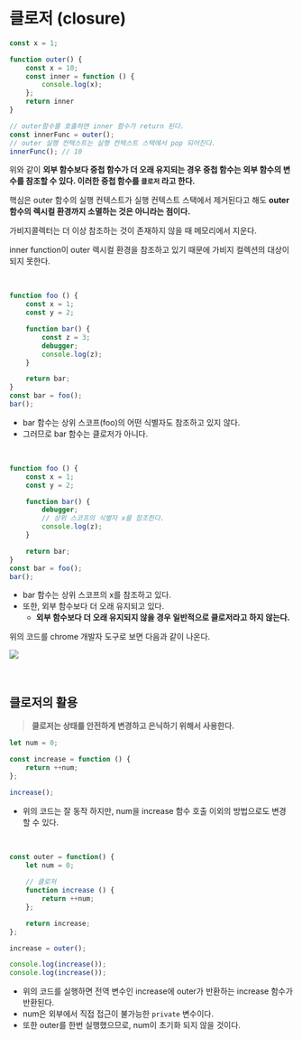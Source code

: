 # 클로저 (closure)

```javascript
const x = 1;

function outer() {
    const x = 10;
    const inner = function () {
        console.log(x);
    };
    return inner
}

// outer함수를 호출하면 inner 함수가 return 된다.
const innerFunc = outer();
// outer 실행 컨텍스트는 실행 컨텍스트 스택에서 pop 되어진다.
innerFunc(); // 10
```

위와 같이 **외부 함수보다 중첩 함수가 더 오래 유지되는 경우 중첩 함수는 외부 함수의 변수를 참조할 수 있다. 이러한 중첩 함수를 `클로저` 라고 한다.**

핵심은 outer 함수의 실행 컨텍스트가 실행 컨텍스트 스택에서 제거된다고 해도 **outer 함수의 렉시컬 환경까지 소멸하는 것은 아니라는 점이다.**

가비지콜렉터는 더 이상 참조하는 것이 존재하지 않을 때 메모리에서 지운다.

inner function이 outer 렉시컬 환경을 참조하고 있기 때문에 가비지 컬렉션의 대상이 되지 못한다.

<br>

```javascript
function foo () {
    const x = 1;
    const y = 2;

    function bar() {
        const z = 3;
        debugger;
        console.log(z);
    }

    return bar;
}
const bar = foo();
bar();
```

- bar 함수는 상위 스코프(foo)의 어떤 식별자도 참조하고 있지 않다.
- 그러므로 bar 함수는 클로저가 아니다.

<br>

```javascript
function foo () {
    const x = 1;
    const y = 2;

    function bar() {
        debugger;
        // 상위 스코프의 식별자 x를 참조한다.
        console.log(z);
    }

    return bar;
}
const bar = foo();
bar();
```

- bar 함수는 상위 스코프의 x를 참조하고 있다.
- 또한, 외부 함수보다 더 오래 유지되고 있다.
  - **외부 함수보다 더 오래 유지되지 않을 경우 일반적으로 클로저라고 하지 않는다.**

위의 코드를 chrome 개발자 도구로 보면 다음과 같이 나온다.

![](../../closure.PNG)

<br>

## 클로저의 활용

>  **클로저는 상태를 안전하게 변경하고 은닉하기 위해서 사용한다.**

```javascript
let num = 0;

const increase = function () {
    return ++num;
};

increase();
```

- 위의 코드는 잘 동작 하지만, num을 increase 함수 호출 이외의 방법으로도 변경할 수 있다.

<br>

```javascript
const outer = function() {
    let num = 0;
	
    // 클로저
    function increase () {
        return ++num;
    };

    return increase;
};

increase = outer();

console.log(increase());
console.log(increase());
```

- 위의 코드를 실행하면 전역 변수인 increase에 outer가 반환하는 increase 함수가 반환된다.
- num은 외부에서 직접 접근이 불가능한 `private` 변수이다.
- 또한 outer를 한번 실행했으므로, num이 초기화 되지 않을 것이다.